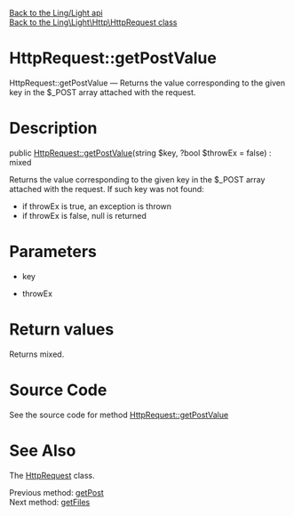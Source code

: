 [Back to the Ling/Light api](https://github.com/lingtalfi/Light/blob/master/doc/api/Ling/Light.md)<br>
[Back to the Ling\Light\Http\HttpRequest class](https://github.com/lingtalfi/Light/blob/master/doc/api/Ling/Light/Http/HttpRequest.md)


HttpRequest::getPostValue
================



HttpRequest::getPostValue — Returns the value corresponding to the given key in the $_POST array attached with the request.




Description
================


public [HttpRequest::getPostValue](https://github.com/lingtalfi/Light/blob/master/doc/api/Ling/Light/Http/HttpRequest/getPostValue.md)(string $key, ?bool $throwEx = false) : mixed




Returns the value corresponding to the given key in the $_POST array attached with the request.
If such key was not found:

- if throwEx is true, an exception is thrown
- if throwEx is false, null is returned




Parameters
================


- key

    

- throwEx

    


Return values
================

Returns mixed.








Source Code
===========
See the source code for method [HttpRequest::getPostValue](https://github.com/lingtalfi/Light/blob/master/Http/HttpRequest.php#L357-L366)


See Also
================

The [HttpRequest](https://github.com/lingtalfi/Light/blob/master/doc/api/Ling/Light/Http/HttpRequest.md) class.

Previous method: [getPost](https://github.com/lingtalfi/Light/blob/master/doc/api/Ling/Light/Http/HttpRequest/getPost.md)<br>Next method: [getFiles](https://github.com/lingtalfi/Light/blob/master/doc/api/Ling/Light/Http/HttpRequest/getFiles.md)<br>

